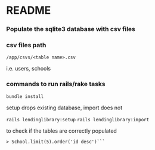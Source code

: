 # README

### Populate the sqlite3 database with csv files

### csv files path
```/app/csvs/<table name>.csv```

i.e. users, schools

### commands to run rails/rake tasks
```bundle install```

setup drops existing database, import does not

```rails lendinglibrary:setup```
```rails lendinglibrary:import```

to check if the tables are correctly populated

```rails c
> School.limit(5).order('id desc')```
